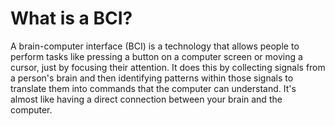 # What is a BCI?

A brain-computer interface (BCI) is a technology that allows people to perform tasks like pressing a button on a computer screen or moving a cursor, just by focusing their attention. It does this by collecting signals from a person's brain and then identifying patterns within those signals to translate them into commands that the computer can understand. It's almost like having a direct connection between your brain and the computer.